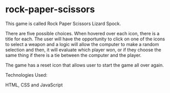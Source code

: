 # rock-paper-scissors

This game is called Rock Paper Scissors Lizard Spock.

There are five possible choices. When hovered over each icon, there is a title for each. The user will have the opportunity  to click on one of the icons to select a weapon and a logic will allow the computer to make a random selection and then, it will evaluate which player won, or if they choose the same thing if there is a tie between the computer and the player.

The game has a reset icon that allows user to start the game all over again.

Technologies Used:

HTML, CSS and JavaScript
